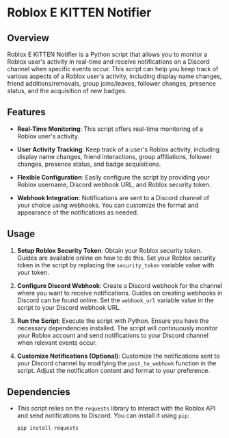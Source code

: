 # Roblox E KITTEN Notifier

## Overview

Roblox E KITTEN Notifier is a Python script that allows you to monitor a Roblox user's activity in real-time and receive notifications on a Discord channel when specific events occur. This script can help you keep track of various aspects of a Roblox user's activity, including display name changes, friend additions/removals, group joins/leaves, follower changes, presence status, and the acquisition of new badges.

## Features

- **Real-Time Monitoring**: This script offers real-time monitoring of a Roblox user's activity.

- **User Activity Tracking**: Keep track of a user's Roblox activity, including display name changes, friend interactions, group affiliations, follower changes, presence status, and badge acquisitions.

- **Flexible Configuration**: Easily configure the script by providing your Roblox username, Discord webhook URL, and Roblox security token.

- **Webhook Integration**: Notifications are sent to a Discord channel of your choice using webhooks. You can customize the format and appearance of the notifications as needed.

## Usage

1. **Setup Roblox Security Token**: Obtain your Roblox security token. Guides are available online on how to do this. Set your Roblox security token in the script by replacing the `security_token` variable value with your token.

2. **Configure Discord Webhook**: Create a Discord webhook for the channel where you want to receive notifications. Guides on creating webhooks in Discord can be found online. Set the `webhook_url` variable value in the script to your Discord webhook URL.

3. **Run the Script**: Execute the script with Python. Ensure you have the necessary dependencies installed. The script will continuously monitor your Roblox account and send notifications to your Discord channel when relevant events occur.

4. **Customize Notifications (Optional)**: Customize the notifications sent to your Discord channel by modifying the `post_to_webhook` function in the script. Adjust the notification content and format to your preference.

## Dependencies

- This script relies on the `requests` library to interact with the Roblox API and send notifications to Discord. You can install it using `pip`:

   ```bash
   pip install requests
